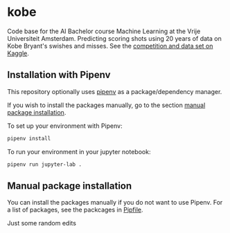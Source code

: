 # kobe
Code base for the AI Bachelor course Machine Learning at the Vrije Universiteit Amsterdam. Predicting scoring shots using 20 years of data on Kobe Bryant's swishes and misses. See the [competition and data set on Kaggle](https://www.kaggle.com/c/kobe-bryant-shot-selection/overview).
  
## Installation with Pipenv

This repository optionally uses [pipenv](https://github.com/pypa/pipenv) as a package/dependency manager.

If you wish to install the packages manually, go to the section [manual package installation](#manual-package-installation).

To set up your environment with Pipenv:

```bash
pipenv install
```

To run your environment in your jupyter notebook:

```bash
pipenv run jupyter-lab .
```

## Manual package installation

You can install the packages manually if you do not want to use Pipenv. For a list of packages, see the packcages in [Pipfile](Pipfile).

Just some random edits
